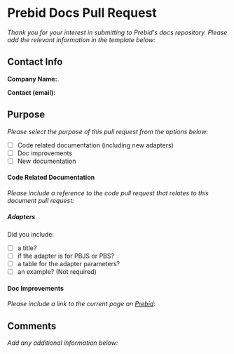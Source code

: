 <h1>Prebid Docs Pull Request</h1>

*Thank you for your interest in submitting to Prebid's docs repository. Please add the relevant information in the template below:*

<h2>Contact Info</h2>

**Company Name:**. 

**Contact (email)**:


<h2>Purpose</h2>

*Please select the purpose of this pull request from the options below:*

- [ ] Code related documentation (including new adapters)
- [ ] Doc improvements
- [ ] New documentation 

<h4>Code Related Documentation</h4>

*Please include a reference to the code pull request that relates to this document pull request:*

<h5>Adapters</h5>

Did you include: 

- [ ] a title? 
- [ ] if the adapter is for PBJS or PBS?
- [ ] a table for the adapter parameters?
- [ ] an example? (Not required)

<h4>Doc Improvements</h4>

*Please include a link to the current page on [Prebid](docs.prebid.org):*


<h2>Comments</h2>

*Add any additional information below:*
